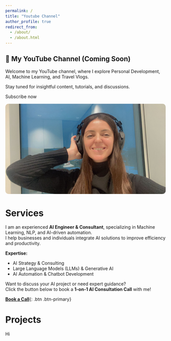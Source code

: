 ```yaml
---
permalink: /
title: "Youtube Channel"
author_profile: true
redirect_from: 
  - /about/
  - /about.html
---
```


<div class="card">
    <div class="content">
        <h2>🎥 My YouTube Channel (Coming Soon)</h2>
        <p>Welcome to my YouTube channel, where I explore Personal Development, AI, Machine Learning, and Travel Vlogs.</p>
        <p>Stay tuned for insightful content, tutorials, and discussions.</p>
        <p>Subscribe now</p>
        <img src="images/IMG_5593.JPG" alt="YouTube Preview" style="max-width:100%; border-radius:10px;" class="image">
    </div>
</div>

Services
======

I am an experienced **AI Engineer & Consultant**, specializing in Machine Learning, NLP, and AI-driven automation.  
I help businesses and individuals integrate AI solutions to improve efficiency and productivity.  

**Expertise:**  
- AI Strategy & Consulting  
- Large Language Models (LLMs) & Generative AI  
- AI Automation & Chatbot Development   

Want to discuss your AI project or need expert guidance?  
Click the button below to book a **1-on-1 AI Consultation Call** with me!  

[**Book a Call**](https://cal.com/memetnur){: .btn .btn-primary}

Projects
======
Hi


